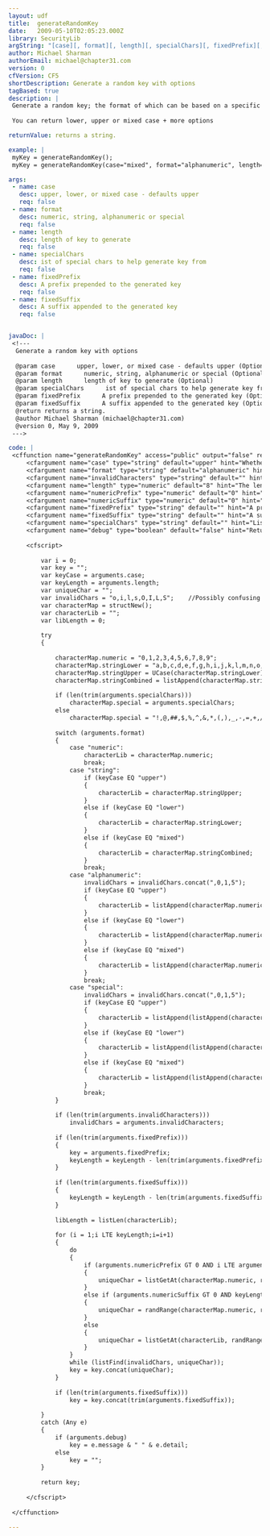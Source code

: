 ```yaml
---
layout: udf
title:  generateRandomKey
date:   2009-05-10T02:05:23.000Z
library: SecurityLib
argString: "[case][, format][, length][, specialChars][, fixedPrefix][, fixedSuffix]"
author: Michael Sharman
authorEmail: michael@chapter31.com
version: 0
cfVersion: CF5
shortDescription: Generate a random key with options
tagBased: true
description: |
 Generate a random key; the format of which can be based on a specific set of business rules such as numeric, string, alphanumeric and special characters.
 
 You can return lower, upper or mixed case + more options

returnValue: returns a string.

example: |
 myKey = generateRandomKey();
 myKey = generateRandomKey(case="mixed", format="alphanumeric", length="8");

args:
 - name: case
   desc: upper, lower, or mixed case - defaults upper
   req: false
 - name: format
   desc: numeric, string, alphanumeric or special
   req: false
 - name: length
   desc: length of key to generate
   req: false
 - name: specialChars
   desc: ist of special chars to help generate key from
   req: false
 - name: fixedPrefix
   desc: A prefix prepended to the generated key
   req: false
 - name: fixedSuffix
   desc: A suffix appended to the generated key
   req: false


javaDoc: |
 <!---
  Generate a random key with options
  
  @param case      upper, lower, or mixed case - defaults upper (Optional)
  @param format      numeric, string, alphanumeric or special (Optional)
  @param length      length of key to generate (Optional)
  @param specialChars      ist of special chars to help generate key from (Optional)
  @param fixedPrefix      A prefix prepended to the generated key (Optional)
  @param fixedSuffix      A suffix appended to the generated key (Optional)
  @return returns a string. 
  @author Michael Sharman (michael@chapter31.com) 
  @version 0, May 9, 2009 
 --->

code: |
 <cffunction name="generateRandomKey" access="public" output="false" returntype="string">
     <cfargument name="case" type="string" default="upper" hint="Whether upper, lower or mixed" />
     <cfargument name="format" type="string" default="alphanumeric" hint="Whether to generate numeric, string, alphanumeric or special (includes alphanumeric and special characters such as ! @ & etc)" />
     <cfargument name="invalidCharacters" type="string" default="" hint="List of invalid characters which will be excluded from the key. This overrides the default list" />
     <cfargument name="length" type="numeric" default="8" hint="The length of the key to generate" />
     <cfargument name="numericPrefix" type="numeric" default="0" hint="Number of random digits to start the key with (the rest of the key will be whatever the 'format' is)" />
     <cfargument name="numericSuffix" type="numeric" default="0" hint="Number of random digits to end the key with (the rest of the key will be whatever the 'format' is)" />
     <cfargument name="fixedPrefix" type="string" default="" hint="A prefix prepended to the generated key. The length of which is subtracted from the 'length' argument" />
     <cfargument name="fixedSuffix" type="string" default="" hint="A suffix appended to the generated key. The length of which is subtracted from the 'length' argument" />
     <cfargument name="specialChars" type="string" default="" hint="List of special chars to help generate key from. Overrides the default 'characterMap.special' list" />
     <cfargument name="debug" type="boolean" default="false" hint="Returns cfcatch information in the event of an error. Try turning on if function returns no value." />
 
     <cfscript>
                         
         var i = 0;
         var key = "";
         var keyCase = arguments.case;
         var keyLength = arguments.length;
         var uniqueChar = "";
         var invalidChars = "o,i,l,s,O,I,L,S";    //Possibly confusing characters we will remove
         var characterMap = structNew();
         var characterLib = "";
         var libLength = 0;
         
         try
         {
             
             characterMap.numeric = "0,1,2,3,4,5,6,7,8,9";
             characterMap.stringLower = "a,b,c,d,e,f,g,h,i,j,k,l,m,n,o,p,q,r,s,t,u,v,w,x,y,z";
             characterMap.stringUpper = UCase(characterMap.stringLower);
             characterMap.stringCombined = listAppend(characterMap.stringLower, characterMap.stringUpper);
                         
             if (len(trim(arguments.specialChars)))
                 characterMap.special = arguments.specialChars;
             else
                 characterMap.special = "!,@,##,$,%,^,&,*,(,),_,-,=,+,/,\,[,],{,},<,>,~";
 
             switch (arguments.format)
             {
                 case "numeric":
                     characterLib = characterMap.numeric;            
                     break;
                 case "string":
                     if (keyCase EQ "upper")
                     {
                         characterLib = characterMap.stringUpper;
                     }                
                     else if (keyCase EQ "lower")
                     {
                         characterLib = characterMap.stringLower;
                     }                
                     else if (keyCase EQ "mixed")
                     {
                         characterLib = characterMap.stringCombined;
                     }
                     break;
                 case "alphanumeric":
                     invalidChars = invalidChars.concat(",0,1,5");        //Possibly confusing chars removed
                     if (keyCase EQ "upper")
                     {
                         characterLib = listAppend(characterMap.numeric, characterMap.stringUpper);
                     }
                     else if (keyCase EQ "lower")
                     {
                         characterLib = listAppend(characterMap.numeric, characterMap.stringLower);
                     }                
                     else if (keyCase EQ "mixed")
                     {
                         characterLib = listAppend(characterMap.numeric, characterMap.stringCombined);
                     }
                     break;
                 case "special":
                     invalidChars = invalidChars.concat(",0,1,5");        //Possibly confusing chars removed
                     if (keyCase EQ "upper")
                     {
                         characterLib = listAppend(listAppend(characterMap.numeric, characterMap.stringUpper), characterMap.special);
                     }
                     else if (keyCase EQ "lower")
                     {
                         characterLib = listAppend(listAppend(characterMap.numeric, characterMap.stringLower), characterMap.special);
                     }                    
                     else if (keyCase EQ "mixed")
                     {
                         characterLib = listAppend(listAppend(characterMap.numeric, characterMap.stringCombined), characterMap.special);
                     }
                     break;
             }
     
             if (len(trim(arguments.invalidCharacters)))
                 invalidChars = arguments.invalidCharacters;
     
             if (len(trim(arguments.fixedPrefix)))
             {
                 key = arguments.fixedPrefix;
                 keyLength = keyLength - len(trim(arguments.fixedPrefix));
             }
             
             if (len(trim(arguments.fixedSuffix)))
             {
                 keyLength = keyLength - len(trim(arguments.fixedSuffix));
             }
         
             libLength = listLen(characterLib);
     
             for (i = 1;i LTE keyLength;i=i+1)
             {
                 do
                 {
                     if (arguments.numericPrefix GT 0 AND i LTE arguments.numericPrefix)
                     {
                         uniqueChar = listGetAt(characterMap.numeric, randRange(1, listLen(characterMap.numeric)));
                     }
                     else if (arguments.numericSuffix GT 0 AND keyLength-i LT arguments.numericSuffix)
                     {
                         uniqueChar = randRange(characterMap.numeric, randRange(1, listLen(characterMap.numeric)));
                     }
                     else
                     {
                         uniqueChar = listGetAt(characterLib, randRange(1, libLength));
                     }
                 }
                 while (listFind(invalidChars, uniqueChar));                
                 key = key.concat(uniqueChar);
             }
             
             if (len(trim(arguments.fixedSuffix)))
                 key = key.concat(trim(arguments.fixedSuffix));
 
         }
         catch (Any e)
         {
             if (arguments.debug)
                 key = e.message & " " & e.detail;
             else
                 key = "";
         }
 
         return key;
         
     </cfscript>
 
 </cffunction>

---
```


